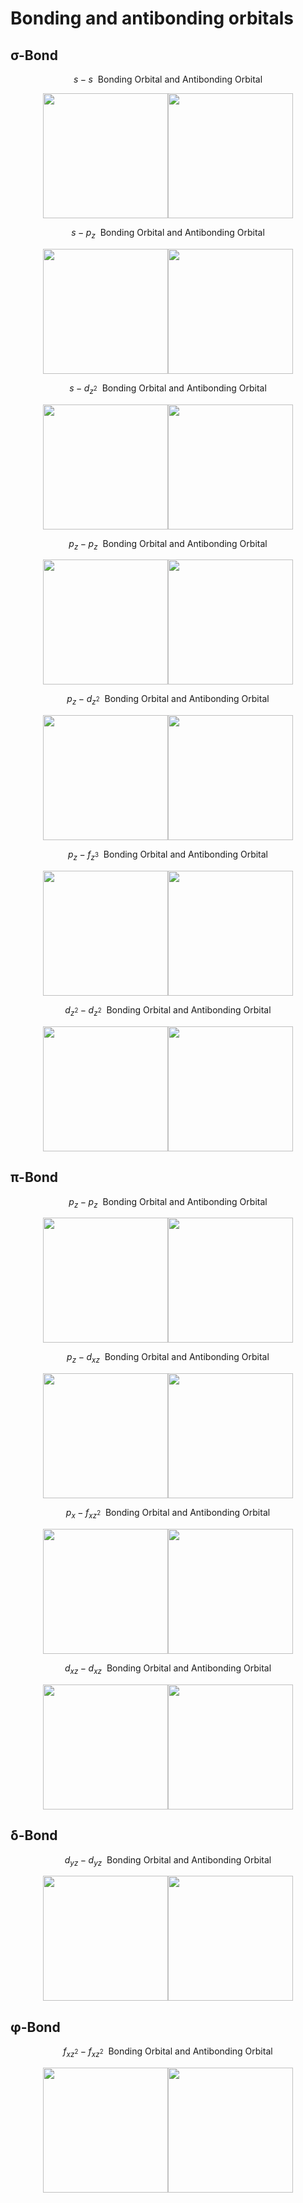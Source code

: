 # Bonding and antibonding orbitals

## σ-Bond

$$s-s\ \ \text{Bonding Orbital and Antibonding Orbital}$$  
<div align=center>
<img src="https://github.com/Jatro-Tao/Chemistry-Collections/raw/main/Bond%20orbitals/s-s-%CF%83.png" width="200"><img src="https://github.com/Jatro-Tao/Chemistry-Collections/raw/main/Bond%20orbitals/s-s-anti-%CF%83.png" width="200">
</div>

$$s-p_z\ \ \text{Bonding Orbital and Antibonding Orbital}$$  
<div align=center>
<img src="https://github.com/Jatro-Tao/Chemistry-Collections/raw/main/Bond%20orbitals/s-pz-%CF%83.png" width="200"><img src="https://github.com/Jatro-Tao/Chemistry-Collections/raw/main/Bond%20orbitals/s-pz-anti-%CF%83.png" width="200">
</div>

$$s-d_{z^2}\ \ \text{Bonding Orbital and Antibonding Orbital}$$  
<div align=center>
<img src="https://github.com/Jatro-Tao/Chemistry-Collections/raw/main/Bond%20orbitals/s-dz-%CF%83.png" width="200"><img src="https://github.com/Jatro-Tao/Chemistry-Collections/raw/main/Bond%20orbitals/s-dz-anti-%CF%83.png" width="200">
</div>

$$p_z-p_z\ \ \text{Bonding Orbital and Antibonding Orbital}$$  
<div align=center>
<img src="https://github.com/Jatro-Tao/Chemistry-Collections/raw/main/Bond%20orbitals/pz-pz-%CF%83.png" width="200"><img src="https://github.com/Jatro-Tao/Chemistry-Collections/raw/main/Bond%20orbitals/pz-pz-anti-%CF%83.png" width="200">
</div>

$$p_z-d_{z^2}\ \ \text{Bonding Orbital and Antibonding Orbital}$$  
<div align=center>
<img src="https://github.com/Jatro-Tao/Chemistry-Collections/raw/main/Bond%20orbitals/pz-dz-%CF%83.png" width="200"><img src="https://github.com/Jatro-Tao/Chemistry-Collections/raw/main/Bond%20orbitals/pz-dz-anti-%CF%83.png" width="200">
</div>

$$p_z-f_{z^3}\ \ \text{Bonding Orbital and Antibonding Orbital}$$  
<div align=center>
<img src="https://github.com/Jatro-Tao/Chemistry-Collections/raw/main/Bond%20orbitals/pz-fz-%CF%83.png" width="200"><img src="https://github.com/Jatro-Tao/Chemistry-Collections/raw/main/Bond%20orbitals/pz-fz-anti-%CF%83.png" width="200">
</div>

$$d_{z^2}-d_{z^2}\ \ \text{Bonding Orbital and Antibonding Orbital}$$  
<div align=center>
<img src="https://github.com/Jatro-Tao/Chemistry-Collections/raw/main/Bond%20orbitals/dz-dz-%CF%83.png" width="200"><img src="https://github.com/Jatro-Tao/Chemistry-Collections/raw/main/Bond%20orbitals/dz-dz-anti-%CF%83.png" width="200">
</div>

## π-Bond

$$p_z-p_z\ \ \text{Bonding Orbital and Antibonding Orbital}$$  
<div align=center>
<img src="https://github.com/Jatro-Tao/Chemistry-Collections/raw/main/Bond%20orbitals/pz-pz-%CF%80.png" width="200"><img src="https://github.com/Jatro-Tao/Chemistry-Collections/raw/main/Bond%20orbitals/pz-pz-anti-%CF%80.png" width="200">
</div>

$$p_z-d_{xz}\ \ \text{Bonding Orbital and Antibonding Orbital}$$  
<div align=center>
<img src="https://github.com/Jatro-Tao/Chemistry-Collections/raw/main/Bond%20orbitals/pz-dxz-%CF%80.png" width="200"><img src="https://github.com/Jatro-Tao/Chemistry-Collections/raw/main/Bond%20orbitals/pz-dxz-anti-%CF%80.png" width="200">
</div>

$$p_x-f_{xz^2}\ \ \text{Bonding Orbital and Antibonding Orbital}$$  
<div align=center>
<img src="https://github.com/Jatro-Tao/Chemistry-Collections/raw/main/Bond%20orbitals/px-fxz-%CF%80.png" width="200"><img src="https://github.com/Jatro-Tao/Chemistry-Collections/raw/main/Bond%20orbitals/px-fxz-anti-%CF%80.png" width="200">
</div>

$$d_{xz}-d_{xz}\ \ \text{Bonding Orbital and Antibonding Orbital}$$  
<div align=center>
<img src="https://github.com/Jatro-Tao/Chemistry-Collections/raw/main/Bond%20orbitals/dxz-dxz-%CF%80.png" width="200"><img src="https://github.com/Jatro-Tao/Chemistry-Collections/raw/main/Bond%20orbitals/dxz-dxz-anti-%CF%80.png" width="200">
</div>

## δ-Bond

$$d_{yz}-d_{yz}\ \ \text{Bonding Orbital and Antibonding Orbital}$$  
<div align=center>
<img src="https://github.com/Jatro-Tao/Chemistry-Collections/raw/main/Bond%20orbitals/dyz-dyz-%CE%B4.png" width="200"><img src="https://github.com/Jatro-Tao/Chemistry-Collections/raw/main/Bond%20orbitals/dyz-dyz-anti-%CE%B4.png" width="200">
</div>

## φ-Bond

$$f_{xz^2}-f_{xz^2}\ \ \text{Bonding Orbital and Antibonding Orbital}$$  
<div align=center>
<img src="https://github.com/Jatro-Tao/Chemistry-Collections/raw/main/Bond%20orbitals/fxz-fxz-%CF%86.png" width="200"><img src="https://github.com/Jatro-Tao/Chemistry-Collections/raw/main/Bond%20orbitals/fxz-fxz-anti-%CF%86.png" width="200">
</div>
